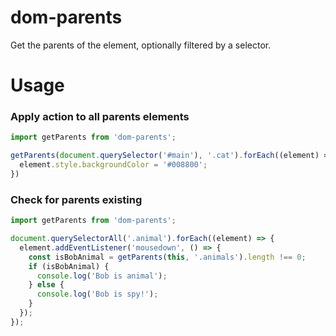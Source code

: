 # dom-parents
Get the parents of the element, optionally filtered by a selector.

# Usage

### Apply action to all parents elements
```js
import getParents from 'dom-parents';

getParents(document.querySelector('#main'), '.cat').forEach((element) => {
  element.style.backgroundColor = '#008800';
})
```

### Check for parents existing
```js
import getParents from 'dom-parents';

document.querySelectorAll('.animal').forEach((element) => {
  element.addEventListener('mousedown', () => {
    const isBobAnimal = getParents(this, '.animals').length !== 0;
    if (isBobAnimal) {
      console.log('Bob is animal');
    } else {
      console.log('Bob is spy!');
    }
  });
});
```
